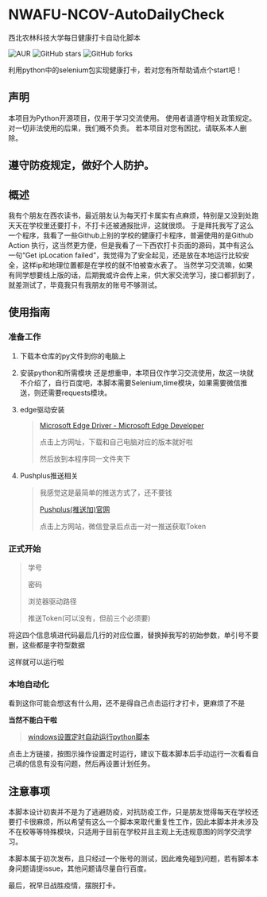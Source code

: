 # NWAFU-NCOV-AutoDailyCheck

西北农林科技大学每日健康打卡自动化脚本

![AUR](https://img.shields.io/badge/license-MIT--License%202.0-green.svg)
![GitHub stars](https://img.shields.io/github/stars/HuntercodeT/NWAFU-NCOV-AutoDailyCheck.svg?style=social&label=Stars)
![GitHub forks](https://img.shields.io/github/forks/HuntercodeT/NWAFU-NCOV-AutoDailyCheck.svg?style=social&label=Fork)

利用python中的selenium包实现健康打卡，若对您有所帮助请点个start吧！

## 声明

本项目为Python开源项目，仅用于学习交流使用。
使用者请遵守相关政策规定。对一切非法使用的后果，我们概不负责。
若本项目对您有困扰，请联系本人删除。

## 遵守防疫规定，做好个人防护。

## 概述

我有个朋友在西农读书，最近朋友认为每天打卡属实有点麻烦，特别是又没到处跑天天在学校里还要打卡，不打卡还被通报批评，这就很烦。
于是拜托我写了这么一个程序，我看了一些Github上别的学校的健康打卡程序，普遍使用的是Github Action 执行，这当然更方便，但是我看了一下西农打卡页面的源码，其中有这么一句“Get ipLocation failed”，我觉得为了安全起见，还是放在本地运行比较安全，这样ip和地理位置都是在学校的就不怕被查水表了。
当然学习交流嘛，如果有同学想要线上版的话，后期我或许会传上来，供大家交流学习，接口都抓到了，就差测试了，毕竟我只有我朋友的账号不够测试。

## 使用指南

### 准备工作
1. 下载本仓库的py文件到你的电脑上
2. 安装python和所需模块
    还是想重申，本项目仅作学习交流使用，故这一块就不介绍了，自行百度吧，本脚本需要Selenium,time模块，如果需要微信推送，则还需要requests模块。
3. edge驱动安装

    > [Microsoft Edge Driver - Microsoft Edge Developer](https://developer.microsoft.com/en-us/microsoft-edge/tools/webdriver/)
    >
    > 点击上方网址，下载和自己电脑对应的版本就好啦
    >
    > 然后放到本程序同一文件夹下
    >
4. Pushplus推送相关

    > 我感觉这是最简单的推送方式了，还不要钱
    >
    > [Pushplus(推送加)官网](http://pushplus.hxtrip.com/)
    >
    > 点击上方网站，微信登录后点击一对一推送获取Token
    >

### 正式开始

> 学号
>
> 密码
>
> 浏览器驱动路径
>
> 推送Token(可以没有，但前三个必须要)

将这四个信息填进代码最后几行的对应位置，替换掉我写的初始参数，单引号不要删，这些都是字符型数据

这样就可以运行啦

### 本地自动化

看到这你可能会想这有什么用，还不是得自己点击运行才打卡，更麻烦了不是

**当然不能白干啦**

> [windows设置定时自动运行python脚本](https://www.pianshen.com/article/13581115210/)

点击上方链接，按图示操作设置定时运行，建议下载本脚本后手动运行一次看看自己填的信息有没有问题，然后再设置计划任务。

## 注意事项

本脚本设计初衷并不是为了逃避防疫，对抗防疫工作，只是朋友觉得每天在学校还要打卡很麻烦，所以希望有这么一个脚本来取代重复性工作，因此本脚本并未涉及不在校等等特殊模块，只适用于目前在学校并且主观上无违规意图的同学交流学习。

本脚本属于初次发布，且只经过一个账号的测试，因此难免碰到问题，若有脚本本身问题请提issue，其他问题请尽量自行百度。

最后，祝早日战胜疫情，摆脱打卡。
